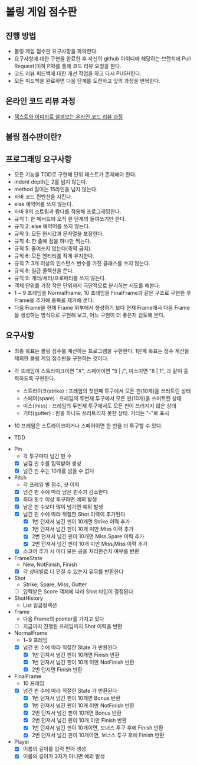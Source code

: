 # 볼링 게임 점수판
## 진행 방법
* 볼링 게임 점수판 요구사항을 파악한다.
* 요구사항에 대한 구현을 완료한 후 자신의 github 아이디에 해당하는 브랜치에 Pull Request(이하 PR)를 통해 코드 리뷰 요청을 한다.
* 코드 리뷰 피드백에 대한 개선 작업을 하고 다시 PUSH한다.
* 모든 피드백을 완료하면 다음 단계를 도전하고 앞의 과정을 반복한다.

## 온라인 코드 리뷰 과정
* [텍스트와 이미지로 살펴보는 온라인 코드 리뷰 과정](https://github.com/next-step/nextstep-docs/tree/master/codereview)

## 볼링 점수판이란?

## 프로그래밍 요구사항
* 모든 기능을 TDD로 구현해 단위 테스트가 존재해야 한다.
* indent depth는 2를 넘지 않는다.
* method 길이는 15라인을 넘지 않는다.
* 자바 코드 컨벤션을 지킨다.
* else 예약어를 쓰지 않는다.
* 자바 8의 스트림과 람다를 적용해 프로그래밍한다.
* 규칙 1: 한 메서드에 오직 한 단계의 들여쓰기만 한다.
* 규칙 2: else 예약어를 쓰지 않는다.
* 규칙 3: 모든 원시값과 문자열을 포장한다.
* 규칙 4: 한 줄에 점을 하나만 찍는다.
* 규칙 5: 줄여쓰지 않는다(축약 금지).
* 규칙 6: 모든 엔티티를 작게 유지한다.
* 규칙 7: 3개 이상의 인스턴스 변수를 가진 클래스를 쓰지 않는다.
* 규칙 8: 일급 콜렉션을 쓴다.
* 규칙 9: 게터/세터/프로퍼티를 쓰지 않는다.
* 객체 단위를 가장 작은 단위까지 극단적으로 분리하는 시도를 해본다.
* 1 ~ 9 프레임을 NormalFrame, 10 프레임을 FinalFrame과 같은 구조로 구현한 후 Frame을 추가해 중복을 제거해 본다.
* 다음 Frame을 현재 Frame 외부에서 생성하기 보다 현재 Frame에서 다음 Frame을 생성하는 방식으로 구현해 보고, 어느 구현이 더 좋은지 검토해 본다.

## 요구사항
* 최종 목표는 볼링 점수를 계산하는 프로그램을 구현한다. 1단계 목표는 점수 계산을 제외한 볼링 게임 점수판을 구현하는 것이다.
* 각 프레임이 스트라이크이면 "X", 스페어이면 "9 | /", 미스이면 "8 | 1", 과 같이 출력하도록 구현한다.
  * 스트라이크(strike) : 프레임의 첫번째 투구에서 모든 핀(10개)을 쓰러트린 상태
  * 스페어(spare) : 프레임의 두번재 투구에서 모든 핀(10개)을 쓰러트린 상태
  * 미스(miss) : 프레임의 두번재 투구에서도 모든 핀이 쓰러지지 않은 상태
  * 거터(gutter) : 핀을 하나도 쓰러트리지 못한 상태. 거터는 "-"로 표시
* 10 프레임은 스트라이크이거나 스페어이면 한 번을 더 투구할 수 있다.

* TDD
- Pin
  - 각 투구마다 넘긴 핀 수
  - [X] 넘김 핀 수를 입력받아 생성
  - [X] 넘긴 핀 수는 10개를 넘을 수 없다
- Pitch
  - 각 프레임 별 점수, 샷 이력
  - [X] 넘긴 핀 수에 따라 남은 핀수가 감소한다
  - [X] 최대 횟수 이상 투구하면 예외 발생
  - [X] 남은 핀 수보다 많이 넘기면 예외 발생
  - [X] 넘긴 핀 수에 따라 적절한 Shot 이력이 추가된다
    - [X] 1번 던져서 넘긴 핀이 10개면 Strike 이력 추가
    - [X] 1번 던져서 넘긴 핀이 10개 미만 Miss 이력 추가
    - [X] 2번 던져서 넘긴 핀이 10개면 Miss,Spare 이력 추가
    - [X] 2번 던져서 넘긴 핀이 10개 미만 Miss,Miss 이력 추가
  - [X] 스코어 추가 시 마다 모든 공을 처리한건지 여부를 반환
- FrameState
  - New, NotFinish, Finish
  - [X] 각 상태별로 더 던질 수 있는지 유무를 반환한다
- Shot
  - Strike, Spare, Miss, Gutter
  - [ ] 입력받은 Score 객체에 따라 Shot 타입이 결정된다
- ShotHistory
  - List<Shot> 일급컬렉션
- Frame
  - 다음 Frame의 pointer를 가지고 있다
  - [ ] 지금까지 진행된 프레임까지 Shot 이력을 반환
- NormalFrame
  - 1~9 프레임
  - [X] 넘긴 핀 수에 따라 적절한 State 가 반환된다
    - [X] 1번 던져서 넘긴 핀이 10개면 Finish 반환
    - [X] 1번 던져서 넘긴 핀이 10개 미만 NotFinish 반환
    - [X] 2번 던지면 Finish 반환
- FinalFrame
  - 10 프레임
  - [X] 넘긴 핀 수에 따라 적절한 State 가 반환된다
    - [X] 1번 던져서 넘긴 핀이 10개면 Bonus 반환
    - [X] 1번 던져서 넘긴 핀이 10개 미만 NotFinish 반환
    - [X] 2번 던져서 넘긴 핀이 10개면 Bonus 반환
    - [X] 2번 던져서 넘긴 핀이 10개 미만 Finish 반환
    - [X] 1번 던져서 넘긴 핀이 10개이면, 보너스 투구 후에 Finish 반환
    - [X] 2번 던져서 넘긴 핀이 10개이면, 보너스 투구 후에 Finish 반환
- Player
    - [X] 이름의 길이를 입력 받아 생성
    - [X] 이름의 길이가 3자가 아니면 예외 발생
